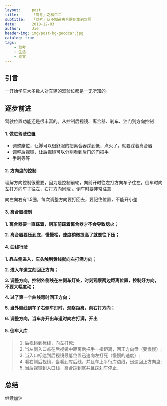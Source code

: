 ```yaml
---
layout:     post
title:      「驾考」之科目二
subtitle:   「驾考」从不知道离合器到拿到驾照
date:       2018-12-03
author:     Jie
header-img: img/post-bg-goodcar.jpg
catalog: true
tags:
    - 驾考
    - 生活
    - 论文
---
```



## 引言

一开始学车大多数人对车辆的驾驶位都是一无所知的。

## 逐步前进

驾驶位置功能还是很丰富的。从控制后视镜、离合器、刹车、油门到方向控制


#### 1. 做进驾驶位置

- 调整座位，让脚可以很舒服的把离合器踩到低，点火了，就要踩着离合器
- 调整后视镜，让后视镜可以分别看到后门的门把手
- 手刹等等

#### 2. 方向盘的控制
理解方向控制很重要，因为是控制前轮，向前开时往左打方向车子往左，倒车时向左打方向车子往左，右打方向同理 。倒车时要非常注意

 向左向右有1.5圈，每次调整方向要打回去，要记住位置，不能开小差

#### 3. 离合器控制

**1. 离合器要一直踩着，刹车前踩着离合器才不会导致熄火；**

**2. 离合器要压到底，慢慢松，速度稍微提高了就要往下压；**


#### 4. 曲线行驶

**1. 靠左侧进入，车头触到黄线就向右打满方向；**

**2. 进入车道立刻回正方向；**

**3. 调整方向，控制外侧线在左侧车灯处，时刻观察两边距离位置，控制好方向，不要大幅度动；**

**4. 过了第一个曲线弯时回正方向；**

**5. 当外侧线到车子右侧车灯时，观察距离，向右打方向；**

**6. 调整方向，当车身开出车道时向右打满，开出**


#### 5. 倒车入库
> 1. 后视镜到标线，向左打死;
> 2. 当左侧入口点在后视镜中距离后把手一指距离，回正方向盘（要慢慢）;
> 3. 当入口标达到后视镜最低位置迅速向左打死（慢慢的速度）;
> 4. 看右侧后视镜，当看到库后线，并且车上平行库边线，迅速回正方向盘;
> 5. 当后视镜到入口线，离合踩到底并且踩刹车停止.


## 总结

继续加油
